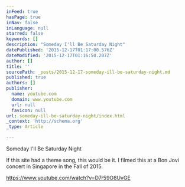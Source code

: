 ```yaml
---
inFeed: true
hasPage: true
inNav: false
inLanguage: null
starred: false
keywords: []
description: "Someday I'll Be Saturday Night"
datePublished: '2015-12-17T01:17:00.576Z'
dateModified: '2015-12-17T01:16:50.207Z'
author: []
title: ''
sourcePath: _posts/2015-12-17-someday-ill-be-saturday-night.md
published: true
authors: []
publisher:
  name: youtube.com
  domain: www.youtube.com
  url: null
  favicon: null
url: someday-ill-be-saturday-night/index.html
_context: 'http://schema.org'
_type: Article

---
```

Someday I'll Be Saturday Night

If this site had a theme song, this would be it. I filmed this at a Bon Jovi concert in Singapore in the Fall of 2015\.

https://www.youtube.com/watch?v=D7r59O8UvGE